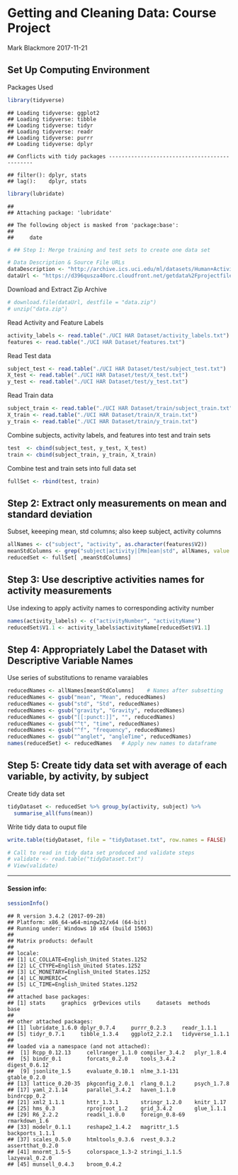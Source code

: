 Getting and Cleaning Data: Course Project
================
Mark Blackmore
2017-11-21

Set Up Computing Environment
----------------------------

Packages Used

``` r
library(tidyverse)
```

    ## Loading tidyverse: ggplot2
    ## Loading tidyverse: tibble
    ## Loading tidyverse: tidyr
    ## Loading tidyverse: readr
    ## Loading tidyverse: purrr
    ## Loading tidyverse: dplyr

    ## Conflicts with tidy packages ----------------------------------------------

    ## filter(): dplyr, stats
    ## lag():    dplyr, stats

``` r
library(lubridate)
```

    ## 
    ## Attaching package: 'lubridate'

    ## The following object is masked from 'package:base':
    ## 
    ##     date

``` r
# ## Step 1: Merge training and test sets to create one data set  

# Data Description & Source File URLs
dataDescription <- "http://archive.ics.uci.edu/ml/datasets/Human+Activity+Recognition+Using+Smartphones"
dataUrl <- "https://d396qusza40orc.cloudfront.net/getdata%2Fprojectfiles%2FUCI%20HAR%20Dataset.zip"
```

Download and Extract Zip Archive

``` r
# download.file(dataUrl, destfile = "data.zip")
# unzip("data.zip")
```

Read Activity and Feature Labels

``` r
activity_labels <- read.table("./UCI HAR Dataset/activity_labels.txt") #V2 contains label
features <- read.table("./UCI HAR Dataset/features.txt")               #V2 contains feature labels
```

Read Test data

``` r
subject_test <- read.table("./UCI HAR Dataset/test/subject_test.txt")
X_test <- read.table("./UCI HAR Dataset/test/X_test.txt")
y_test <- read.table("./UCI HAR Dataset/test/y_test.txt")
```

Read Train data

``` r
subject_train <- read.table("./UCI HAR Dataset/train/subject_train.txt")
X_train <- read.table("./UCI HAR Dataset/train/X_train.txt")
y_train <- read.table("./UCI HAR Dataset/train/y_train.txt")
```

Combine subjects, activity labels, and features into test and train sets

``` r
test  <- cbind(subject_test, y_test, X_test)
train <- cbind(subject_train, y_train, X_train)
```

Combine test and train sets into full data set

``` r
fullSet <- rbind(test, train)
```

Step 2: Extract only measurements on mean and standard deviation
----------------------------------------------------------------

Subset, keeeping mean, std columns; also keep subject, activity columns

``` r
allNames <- c("subject", "activity", as.character(features$V2))
meanStdColumns <- grep("subject|activity|[Mm]ean|std", allNames, value = FALSE)
reducedSet <- fullSet[ ,meanStdColumns]
```

Step 3: Use descriptive activities names for activity measurements
------------------------------------------------------------------

Use indexing to apply activity names to corresponding activity number

``` r
names(activity_labels) <- c("activityNumber", "activityName")
reducedSet$V1.1 <- activity_labels$activityName[reducedSet$V1.1]
```

Step 4: Appropriately Label the Dataset with Descriptive Variable Names
-----------------------------------------------------------------------

Use series of substitutions to rename varaiables

``` r
reducedNames <- allNames[meanStdColumns]    # Names after subsetting
reducedNames <- gsub("mean", "Mean", reducedNames)
reducedNames <- gsub("std", "Std", reducedNames)
reducedNames <- gsub("gravity", "Gravity", reducedNames)
reducedNames <- gsub("[[:punct:]]", "", reducedNames)
reducedNames <- gsub("^t", "time", reducedNames)
reducedNames <- gsub("^f", "frequency", reducedNames)
reducedNames <- gsub("^anglet", "angleTime", reducedNames)
names(reducedSet) <- reducedNames   # Apply new names to dataframe
```

Step 5: Create tidy data set with average of each variable, by activity, by subject
-----------------------------------------------------------------------------------

Create tidy data set

``` r
tidyDataset <- reducedSet %>% group_by(activity, subject) %>% 
  summarise_all(funs(mean))
```

Write tidy data to ouput file

``` r
write.table(tidyDataset, file = "tidyDataset.txt", row.names = FALSE)

# Call to read in tidy data set produced and validate steps
# validate <- read.table("tidyDataset.txt")
# View(validate)
```

------------------------------------------------------------------------

#### Session info:

``` r
sessionInfo()
```

    ## R version 3.4.2 (2017-09-28)
    ## Platform: x86_64-w64-mingw32/x64 (64-bit)
    ## Running under: Windows 10 x64 (build 15063)
    ## 
    ## Matrix products: default
    ## 
    ## locale:
    ## [1] LC_COLLATE=English_United States.1252 
    ## [2] LC_CTYPE=English_United States.1252   
    ## [3] LC_MONETARY=English_United States.1252
    ## [4] LC_NUMERIC=C                          
    ## [5] LC_TIME=English_United States.1252    
    ## 
    ## attached base packages:
    ## [1] stats     graphics  grDevices utils     datasets  methods   base     
    ## 
    ## other attached packages:
    ## [1] lubridate_1.6.0 dplyr_0.7.4     purrr_0.2.3     readr_1.1.1    
    ## [5] tidyr_0.7.1     tibble_1.3.4    ggplot2_2.2.1   tidyverse_1.1.1
    ## 
    ## loaded via a namespace (and not attached):
    ##  [1] Rcpp_0.12.13     cellranger_1.1.0 compiler_3.4.2   plyr_1.8.4      
    ##  [5] bindr_0.1        forcats_0.2.0    tools_3.4.2      digest_0.6.12   
    ##  [9] jsonlite_1.5     evaluate_0.10.1  nlme_3.1-131     gtable_0.2.0    
    ## [13] lattice_0.20-35  pkgconfig_2.0.1  rlang_0.1.2      psych_1.7.8     
    ## [17] yaml_2.1.14      parallel_3.4.2   haven_1.1.0      bindrcpp_0.2    
    ## [21] xml2_1.1.1       httr_1.3.1       stringr_1.2.0    knitr_1.17      
    ## [25] hms_0.3          rprojroot_1.2    grid_3.4.2       glue_1.1.1      
    ## [29] R6_2.2.2         readxl_1.0.0     foreign_0.8-69   rmarkdown_1.6   
    ## [33] modelr_0.1.1     reshape2_1.4.2   magrittr_1.5     backports_1.1.1 
    ## [37] scales_0.5.0     htmltools_0.3.6  rvest_0.3.2      assertthat_0.2.0
    ## [41] mnormt_1.5-5     colorspace_1.3-2 stringi_1.1.5    lazyeval_0.2.0  
    ## [45] munsell_0.4.3    broom_0.4.2
